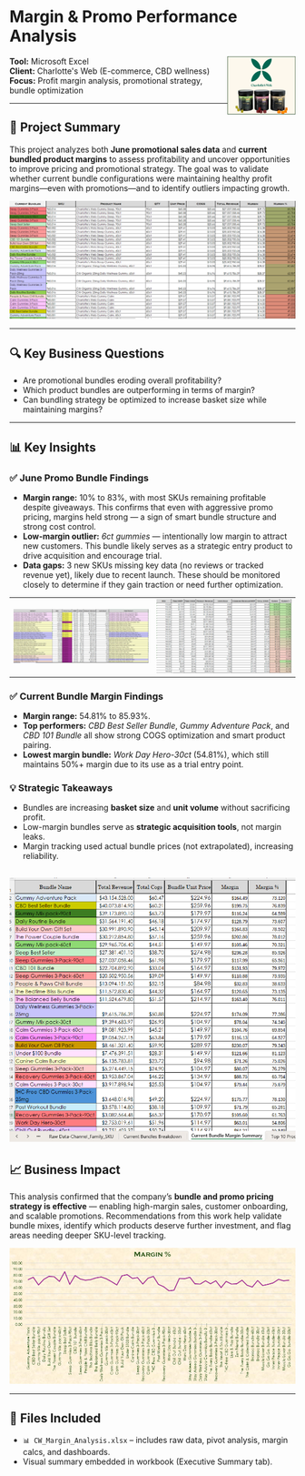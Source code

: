 # Margin & Promo Performance Analysis
<img src="1_5.PNG" width="120" align="right"/>

**Tool:** Microsoft Excel  
**Client:** Charlotte's Web (E-commerce, CBD wellness)  
**Focus:** Profit margin analysis, promotional strategy, bundle optimization

---

## 📌 Project Summary

This project analyzes both **June promotional sales data** and **current bundled product margins** to assess profitability and uncover opportunities to improve pricing and promotional strategy. The goal was to validate whether current bundle configurations were maintaining healthy profit margins—even with promotions—and to identify outliers impacting growth.

![](1_1.PNG)

---

## 🔍 Key Business Questions

- Are promotional bundles eroding overall profitability?
- Which product bundles are outperforming in terms of margin?
- Can bundling strategy be optimized to increase basket size while maintaining margins?

---

## 📊 Key Insights

### ✅ June Promo Bundle Findings

- **Margin range:** 10% to 83%, with most SKUs remaining profitable despite giveaways. This confirms that even with aggressive promo pricing, margins held strong — a sign of smart bundle structure and strong cost control.
- **Low-margin outlier:** *6ct gummies* — intentionally low margin to attract new customers. This bundle likely serves as a strategic entry product to drive acquisition and encourage trial.
- **Data gaps:** 3 new SKUs missing key data (no reviews or tracked revenue yet), likely due to recent launch. These should be monitored closely to determine if they gain traction or need further optimization.

<table>
  <tr>
    <td><img src="1_2.PNG" width="100%"></td>
    <td><img src="1_3.PNG" width="100%"></td>
  </tr>
</table>



### ✅ Current Bundle Margin Findings
- **Margin range:** 54.81% to 85.93%.
- **Top performers:** *CBD Best Seller Bundle*, *Gummy Adventure Pack*, and *CBD 101 Bundle* all show strong COGS optimization and smart product pairing.
- **Lowest margin bundle:** *Work Day Hero-30ct* (54.81%), which still maintains 50%+ margin due to its use as a trial entry point.

### 💡 Strategic Takeaways
- Bundles are increasing **basket size** and **unit volume** without sacrificing profit.
- Low-margin bundles serve as **strategic acquisition tools**, not margin leaks.
- Margin tracking used actual bundle prices (not extrapolated), increasing reliability.

![](<Screenshot 2025-08-13 145400.png>)
---

## 📈 Business Impact

This analysis confirmed that the company’s **bundle and promo pricing strategy is effective** — enabling high-margin sales, customer onboarding, and scalable promotions. Recommendations from this work help validate bundle mixes, identify which products deserve further investment, and flag areas needing deeper SKU-level tracking.

<p align="center">
  <img src="1_6.PNG" width="800"/>
</p>

---

## 📁 Files Included

- `📊 CW_Margin_Analysis.xlsx` – includes raw data, pivot analysis, margin calcs, and dashboards.
- Visual summary embedded in workbook (Executive Summary tab).
